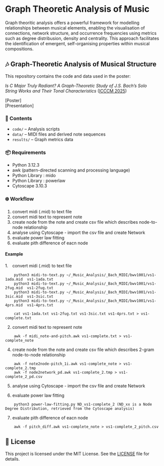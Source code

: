 # Graph Theoretic Analysis of Music

Graph theoritic analysis offers a powerful framework for modelling relationships between musical elements, enabling the visualisation of connections, network structure, and occurrence frequencies using metrics such as degree distribusion, density and centrality. This approach facilitates the identification of emergent, self-organising properties within musical compositions.


## 🎶 Graph-Theoretic Analysis of Musical Structure
This repository contains the code and data used in the poster:

*Is C Major Truly Radiant? A Graph-Theoretic Study of J.S. Bach’s Solo String Works and Their Tonal Characteristics* ([ICCCM 2025](https://www.titanmusic.com/icccm2025/programme.html))

[Poster]  \
[Presentation]


### 📂 Contents
- `code/` – Analysis scripts
- `data/` – MIDI files and derived note sequences
- `results/` – Graph metrics data
<!-- - `notebook.ipynb` – Jupyter notebook for reproducing key results  -->

### 📦 Requirements
- Python 3.12.3
- awk (pattern-directed scanning and processing language)
- Python Library : mido
- Python Library : powerlaw
- Cytoscape 3.10.3

### ❄️ Workflow 
1. convert midi (.mid) to text file
2. convert midi text to represent note
3. create node from the note and create csv file which describes node-to-node relationship
4. analyse using Cytoscape - import the csv file and create Network
5. evaluate power law fitting
6. evaluate pith difference of eacn node
  
#### Example 
1.　convert midi (.mid) to text file 
```
    python3 midi-to-text.py ~/_Music_Analysis/_Bach_MIDI/bwv1001/vs1-1ada.mid  vs1-1ada.txt
    python3 midi-to-text.py ~/_Music_Analysis/_Bach_MIDI/bwv1001/vs1-2fug.mid  vs1-2fug.txt
    python3 midi-to-text.py ~/_Music_Analysis/_Bach_MIDI/bwv1001/vs1-3sic.mid  vs1-3sic.txt
    python3 midi-to-text.py ~/_Music_Analysis/_Bach_MIDI/bwv1001/vs1-4prs.mid  vs1-4prs.txt

    cat vs1-1ada.txt vs1-2fug.txt vs1-3sic.txt vs1-4prs.txt > vs1-complete.txt
```   
2.  convert midi text to represent note
```
    awk -f midi_note-and-pitch.awk vs1-complete.txt > vs1-complete_note
``` 
    
4. create node from the note and create csv file which describes 2-gram node-to-node relationship
```
    awk -f note2node-pitch_1i.awk vs1-complete_note > vs1-complete_2.tmp
    awk -f node2network_pd.awk vs1-complete_2.tmp > vs1-complete_2_pd.csv
 ```  

5. analyse using Cytoscape - import the csv file and create Network

6. evaluate power law fitting
```
    python3 power-law-fitting.py ND_vs1-complete_2 (ND_xx is a Node Degree Distribution, retrieved from the Cytoscape analysis)
```
  
7. evaluate pith difference of eacn node
```
    awk -f pitch_diff.awk vs1-complete_note > vs1-complete_2_pitch.csv
```


## 📄 License
This project is licensed under the MIT License. See the [LICENSE](LICENSE) file for details.

<!--
## ▶️ How to Run

```bash
python main.py
-->
